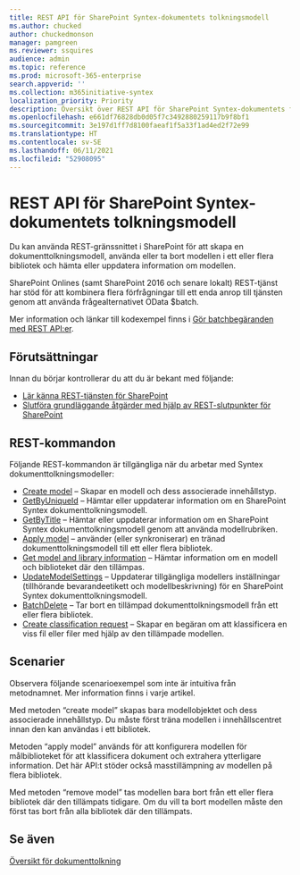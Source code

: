 ```yaml
---
title: REST API för SharePoint Syntex-dokumentets tolkningsmodell
ms.author: chucked
author: chuckedmonson
manager: pamgreen
ms.reviewer: ssquires
audience: admin
ms.topic: reference
ms.prod: microsoft-365-enterprise
search.appverid: ''
ms.collection: m365initiative-syntex
localization_priority: Priority
description: Översikt över REST API för SharePoint Syntex-dokumentets förståelsemodell.
ms.openlocfilehash: e661df76828db0d05f7c3492880259117b9f8bf1
ms.sourcegitcommit: 3e197d1ff7d8100faeaf1f5a33f1ad4ed2f72e99
ms.translationtype: HT
ms.contentlocale: sv-SE
ms.lasthandoff: 06/11/2021
ms.locfileid: "52908095"
---
```

# <a name="sharepoint-syntex-document-understanding-model-rest-api"></a>REST API för SharePoint Syntex-dokumentets tolkningsmodell

Du kan använda REST-gränssnittet i SharePoint för att skapa en dokumenttolkningsmodell, använda eller ta bort modellen i ett eller flera bibliotek och hämta eller uppdatera information om modellen. 

SharePoint Onlines (samt SharePoint 2016 och senare lokalt) REST-tjänst har stöd för att kombinera flera förfrågningar till ett enda anrop till tjänsten genom att använda frågealternativet OData $batch. 

Mer information och länkar till kodexempel finns i [Gör batchbegäranden med REST API:er](/sharepoint/dev/sp-add-ins/make-batch-requests-with-the-rest-apis).

## <a name="prerequisites"></a>Förutsättningar

Innan du börjar kontrollerar du att du är bekant med följande:

- [Lär känna REST-tjänsten för SharePoint](/sharepoint/dev/sp-add-ins/get-to-know-the-sharepoint-rest-service) 
- [Slutföra grundläggande åtgärder med hjälp av REST-slutpunkter för SharePoint](/sharepoint/dev/sp-add-ins/complete-basic-operations-using-sharepoint-rest-endpoints)

## <a name="rest-commands"></a>REST-kommandon

Följande REST-kommandon är tillgängliga när du arbetar med Syntex dokumenttolkningsmodeller:

- [Create model](rest-createmodel-method.md) – Skapar en modell och dess associerade innehållstyp.
- [GetByUniqueId](rest-getbyuniqueid-method.md) – Hämtar eller uppdaterar information om en SharePoint Syntex dokumenttolkningsmodell.
- [GetByTitle](rest-getbytitle-method.md) – Hämtar eller uppdaterar information om en SharePoint Syntex dokumenttolkningsmodell genom att använda modellrubriken.
- [Apply model](rest-applymodel-method.md) – använder (eller synkroniserar) en tränad dokumenttolkningsmodell till ett eller flera bibliotek.
- [Get model and library information](rest-getmodelandlibraryinfo.md) – Hämtar information om en modell och biblioteket där den tillämpas.
- [UpdateModelSettings](rest-updatemodelsettings-method.md) – Uppdaterar tillgängliga modellers inställningar (tillhörande bevarandeetikett och modellbeskrivning) för en SharePoint Syntex dokumenttolkningsmodell.
- [BatchDelete](rest-batchdelete-method.md) – Tar bort en tillämpad dokumenttolkningsmodell från ett eller flera bibliotek.
- [Create classification request](rest-createclassificationrequest.md) – Skapar en begäran om att klassificera en viss fil eller filer med hjälp av den tillämpade modellen.

## <a name="scenarios"></a>Scenarier

Observera följande scenarioexempel som inte är intuitiva från metodnamnet. Mer information finns i varje artikel.

Med metoden “create model” skapas bara modellobjektet och dess associerade innehållstyp. Du måste först träna modellen i innehållscentret innan den kan användas i ett bibliotek.

Metoden “apply model” används för att konfigurera modellen för målbiblioteket för att klassificera dokument och extrahera ytterligare information. Det här API:t stöder också masstillämpning av modellen på flera bibliotek.

Med metoden “remove model” tas modellen bara bort från ett eller flera bibliotek där den tillämpats tidigare. Om du vill ta bort modellen måste den först tas bort från alla bibliotek där den tillämpats.


## <a name="see-also"></a>Se även

[Översikt för dokumenttolkning](../document-understanding-overview.md)

